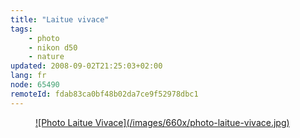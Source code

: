 ```yaml
---
title: "Laitue vivace"
tags:
    - photo
    - nikon d50
    - nature
updated: 2008-09-02T21:25:03+02:00
lang: fr
node: 65490
remoteId: fdab83ca0bf48b02da7ce9f52978dbc1
---
```

<figure class="object-center"><a href="/images/photo-laitue-vivace.jpg">![Photo Laitue Vivace](/images/660x/photo-laitue-vivace.jpg)
</a></figure>

